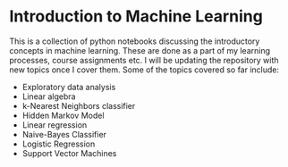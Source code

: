 # Introduction to Machine Learning

This is a collection of python notebooks discussing the introductory concepts in machine learning.
These are done as a part of my learning processes, course assignments etc. I will be updating 
the repository with new topics once I cover them. Some of the topics covered so far include:

* Exploratory data analysis
* Linear algebra
* k-Nearest Neighbors classifier
* Hidden Markov Model
* Linear regression
* Naive-Bayes Classifier
* Logistic Regression
* Support Vector Machines
